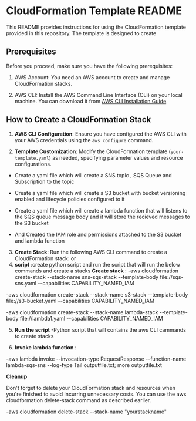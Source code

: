 # CloudFormation Template README

This README provides instructions for using the CloudFormation template provided in this repository. The template is designed to create 

## Prerequisites

Before you proceed, make sure you have the following prerequisites:

1. AWS Account: You need an AWS account to create and manage CloudFormation stacks.

2. AWS CLI: Install the AWS Command Line Interface (CLI) on your local machine. You can download it from [AWS CLI Installation Guide](https://aws.amazon.com/cli/).

## How to Create a CloudFormation Stack

1. **AWS CLI Configuration**: Ensure you have configured the AWS CLI with your AWS credentials using the `aws configure` command.

2. **Template Customization**: Modify the CloudFormation template (`your-template.yaml`) as needed, specifying parameter values and resource configurations.
   
- Create a yaml file which will create a SNS topic , SQS Queue and Subscription to the topic
  
- Create a yaml file which will create a S3 bucket with bucket versioning enabled and lifecycle policies configured to it
  
- Create a yaml file which will create a lambda function that will listens to the SQS queue message body and it will store the recieved messages 
  to the S3 bucket
  
- And Created the IAM role and permissions attached to the S3 bucket and lambda function

3. **Create Stack**: Run the following AWS CLI command to create a CloudFormation stack:
or 
4. **script** :create python script and run the script that will run the below commands and create a stacks 
**Create stack** :
-aws cloudformation create-stack --stack-name sns-sqs-stack --template-body file://sqs-sns.yaml --capabilities CAPABILITY_NAMED_IAM

-aws cloudformation create-stack --stack-name s3-stack --template-body file://s3-bucket.yaml --capabilities CAPABILITY_NAMED_IAM

-aws cloudformation create-stack --stack-name lambda-stack --template-body file://lambda1.yaml --capabilities CAPABILITY_NAMED_IAM

5. **Run the script**
   -Python script that will contains the aws CLI cammands to create stacks 

6. **Invoke lambda function** :

-aws lambda invoke --invocation-type RequestResponse --function-name lambda-sqs-sns --log-type Tail outputfile.txt;  more outputfile.txt

**Cleanup**

Don't forget to delete your CloudFormation stack and resources when you're finished to avoid incurring unnecessary costs. You can use the aws cloudformation delete-stack command as described earlier.

-aws cloudformation delete-stack --stack-name "yourstackname"

